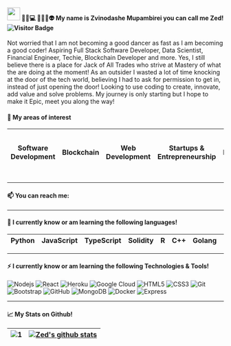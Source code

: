 #### <img src="https://raw.githubusercontent.com/MartinHeinz/MartinHeinz/master/wave.gif" width="30px"> 🙋‍♂️💻 👨‍💻😎👽 My name is Zvinodashe Mupambirei you can call me Zed! ![Visitor Badge](https://visitor-badge.laobi.icu/badge?page_id=MatricksDeCoder.MatricksDeCoder)

Not worried that I am not becoming a good dancer as fast as I am becoming a good coder! Aspiring Full Stack Software Developer, Data Scientist, Financial Engineer, Techie, Blockchain Developer and more. Yes, I still believe there is a place for Jack of All Trades who strive at Mastery of what the are doing at the moment! As an outsider I wasted a lot of time knocking at the door of the tech world, believing I had to ask for permission to get in, instead of just opening the door! Looking to use coding to create, innovate, add value and solve problems. My journey is only starting but I hope to make it Epic, meet you along the way!

#### 📖 My areas of interest
| Software Development | Blockchain      | Web Development | Startups & Entrepreneurship | Fintech        |   Actuarial    |   Data Science & Machine Learning |      
| ---------------      | --------------- | --------------- | ---------------             |--------------- |--------------- |---------------  |
- - -
#### 📫 You can reach me: 
- - -
#### 🌱 I currently know or am learning the following languages!
| Python          | JavaScript      | TypeScript      | Solidity        | R              |   C++          |   Golang        |   C#            |
| --------------- | --------------- | --------------- | --------------- |--------------- |--------------- |---------------  |---------------  |
- - -
#### ⚡ I currently know or am learning the following Technologies & Tools!
![Nodejs](https://img.shields.io/badge/-Nodejs-black?style=flat-square&logo=Node.js) ![React](https://img.shields.io/badge/-React-black?style=flat-square&logo=react)
![Heroku](https://img.shields.io/badge/-Heroku-430098?style=flat-square&logo=heroku) ![Google Cloud](https://img.shields.io/badge/Google%20Cloud-black?style=flat-square&logo=google-cloud) ![HTML5](https://img.shields.io/badge/-HTML5-E34F26?style=flat-square&logo=html5&logoColor=white) ![CSS3](https://img.shields.io/badge/-CSS3-1572B6?style=flat-square&logo=css3) ![Git](https://img.shields.io/badge/-Git-black?style=flat-square&logo=git) ![Bootstrap](https://img.shields.io/badge/-Bootstrap-563D7C?style=flat-square&logo=bootstrap) ![GitHub](https://img.shields.io/badge/-GitHub-181717?style=flat-square&logo=github) ![MongoDB](https://img.shields.io/badge/-MongoDB-black?style=flat-square&logo=mongodb) ![Docker](https://img.shields.io/badge/-Docker-black?style=flat-square&logo=docker) ![Express](https://img.shields.io/badge/-Express-black?style=flat-square&logo=express)
- - -
#### 📈 My Stats on Github!
| ![1](https://github-readme-stats.vercel.app/api/top-langs/?username=MatricksDeCoder&theme=blue-green)          | [![Zed's github stats](https://github-readme-stats.vercel.app/api?username=MatricksDeCoder&theme=blue-green)](https://github.com/MatricksDeCoder/github-readme-stats)      | 
| ---------------                                                                                                | --------------- | 





